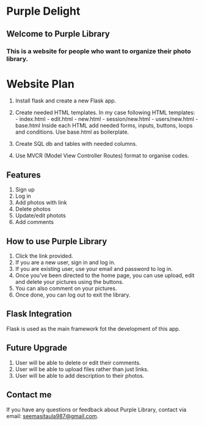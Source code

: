 # Purple Delight
## Welcome to Purple Library
### This is a website for people who want to organize their photo library. 

# Website Plan

1. Install flask and create a new Flask app.
2. Create needed HTML templates. In my case following HTML templates:
        - index.html
        - edit.html
        - new.html
        - session/new.html
        - users/new.html
        - base.html
Inside each HTML add needed forms, inputs, buttons, loops and conditions. Use base.html as boilerplate. 

3. Create SQL db and tables with needed columns.

4. Use MVCR (Model View Controller Routes) format to organise codes. 

## Features 

1. Sign up 
2. Log in
3. Add photos with link
4. Delete photos
5. Update/edit photots
6. Add comments


## How to use Purple Library 

1. Click the link provided.
2. If you are a new user, sign in and log in.
3. If you are existing user, use your email and password to log in. 
4. Once you've been directed to the home page, you can use upload, edit and delete your pictures using the buttons. 
5. You can also comment on your pictures. 
6. Once done, you can log out to exit the library. 


## Flask Integration
Flask is used as the main framework fot the development of this app. 

## Future Upgrade
1. User will be able to delete or edit their comments.
2. User will be able to upload files rather than just links. 
3. User will be able to add description to their photos.


## Contact me
If you have any questions or feedback about Purple Library, contact via email: seemasitaula987@gmail.com. 

